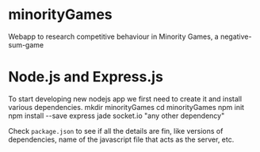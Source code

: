 # minorityGames
Webapp to research competitive behaviour in Minority Games, a negative-sum-game 
# Node.js and Express.js
To start developing new nodejs app we first need to create it and install various dependencies.
	mkdir minorityGames
	cd minorityGames
	npm init
	npm install --save express jade socket.io "any other dependency"

Check `package.json` to see if all the details are fin, like versions of dependencies, name of the javascript file that acts as the server, etc.
